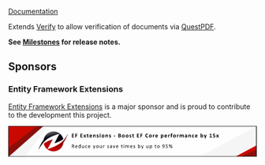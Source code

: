 [Documentation](https://github.com/VerifyTests/Verify.QuestPDF)

Extends [Verify](https://github.com/VerifyTests/Verify) to allow verification of documents via [QuestPDF](https://www.questpdf.com/).<!-- singleLineInclude: intro. path: /docs/intro.include.md -->

**See [Milestones](https://github.com/VerifyTests/Verify.QuestPDF/milestones?state=closed) for release notes.**


## Sponsors


### Entity Framework Extensions<!-- include: zzz. path: /docs/zzz.include.md -->

[Entity Framework Extensions](https://entityframework-extensions.net/?utm_source=simoncropp&utm_medium=Verify.QuestPDF) is a major sponsor and is proud to contribute to the development this project.

[![Entity Framework Extensions](https://raw.githubusercontent.com/VerifyTests/Verify.QuestPDF/refs/heads/main/docs/zzz.png)](https://entityframework-extensions.net/?utm_source=simoncropp&utm_medium=Verify.QuestPDF)<!-- endInclude -->
